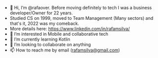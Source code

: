 - 👋 Hi, I’m @rafaover. Before moving definitely to tech I was a business developer/Owner for 22 years.
- Studied CS on 1999, moved to Team Management (Many sectors) and that's it, 2022 was my comeback.
- More details here: https://www.linkedin.com/in/rafamsilva/
- 👀 I’m interested in Mobile and collaborative tech
- 🌱 I’m currently learning Kotlin
- 💞️ I’m looking to collaborate on anything
- 📫 How to reach me by email (rafamsilva@gmail.com)

<!---
rafaover/rafaover is a ✨ special ✨ repository because its `README.md` (this file) appears on your GitHub profile.
You can click the Preview link to take a look at your changes.
--->

